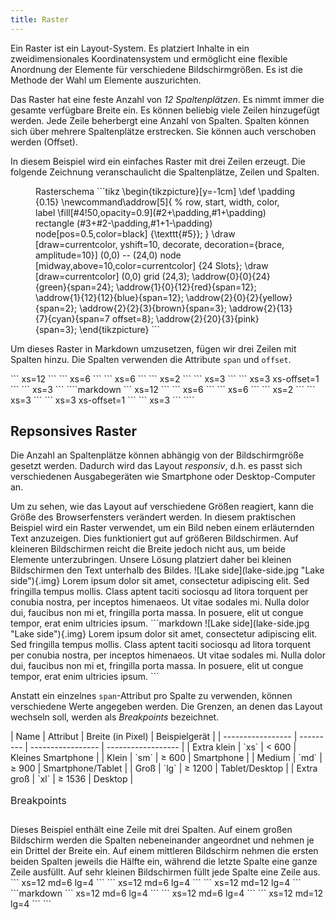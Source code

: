 ```yaml
---
title: Raster
---
```


Ein Raster ist ein Layout-System. Es platziert Inhalte in ein zweidimensionales
Koordinatensystem und ermöglicht eine flexible Anordnung der Elemente für
verschiedene Bildschirmgrößen. Es ist die Methode der Wahl um Elemente
auszurichten.

Das Raster hat eine feste Anzahl von *12 Spaltenplätzen*. Es nimmt immer die
gesamte verfügbare Breite ein. Es können beliebig viele Zeilen hinzugefügt
werden. Jede Zeile beherbergt eine Anzahl von Spalten. Spalten können sich über
mehrere Spaltenplätze erstrecken. Sie können auch verschoben werden (Offset).

<Example>
  In diesem Beispiel wird ein einfaches Raster mit drei Zeilen erzeugt. Die
  folgende Zeichnung veranschaulicht die Spaltenplätze, Zeilen und Spalten.

  <Figure>
    <Caption>Rasterschema</Caption>
    ```tikz
    \begin{tikzpicture}[y=-1cm]
      \def \padding {0.15}
      \newcommand\addrow[5]{ % row, start, width, color, label
        \fill[#4!50,opacity=0.9](#2+\padding,#1+\padding)
          rectangle (#3+#2-\padding,#1+1-\padding)
          node[pos=0.5,color=black] {\texttt{#5}};
      }
      \draw [draw=currentcolor, yshift=10, decorate, decoration={brace, amplitude=10}]
        (0,0) -- (24,0) node [midway,above=10,color=currentcolor] {24 Slots};
      \draw [draw=currentcolor] (0,0) grid (24,3);
      \addrow{0}{0}{24}{green}{span=24};
      \addrow{1}{0}{12}{red}{span=12};
      \addrow{1}{12}{12}{blue}{span=12};
      \addrow{2}{0}{2}{yellow}{span=2};
      \addrow{2}{2}{3}{brown}{span=3};
      \addrow{2}{13}{7}{cyan}{span=7 offset=8};
      \addrow{2}{20}{3}{pink}{span=3};
    \end{tikzpicture}
    ```
  </Figure>

  Um dieses Raster in Markdown umzusetzen, fügen wir drei Zeilen mit Spalten
  hinzu. Die Spalten verwenden die Attribute `span` und `offset`.

  <Tabs>
    <TabItem label="Ergebnis">
      <Grid>
        <GridItem xs="12">
          ```
          xs=12
          ```
        </GridItem>
        <GridItem xs="6">
          ```
          xs=6
          ```
        </GridItem>
        <GridItem xs="6">
          ```
          xs=6
          ```
        </GridItem>
        <GridItem xs="2">
          ```
          xs=2
          ```
        </GridItem>
        <GridItem xs="3">
          ```
          xs=3
          ```
        </GridItem>
        <GridItem xs="3" xs-offset="1">
          ```
          xs=3 xs-offset=1
          ```
        </GridItem>
        <GridItem xs="3">
          ```
          xs=3
          ```
        </GridItem>
      </Grid>
    </TabItem>
    <TabItem label="Markdown">
      ````markdown
      <Grid>
        <GridItem xs="12">
          ```
          xs=12
          ```
        </GridItem>
        <GridItem xs="6">
          ```
          xs=6
          ```
        </GridItem>
        <GridItem xs="6">
          ```
          xs=6
          ```
        </GridItem>
        <GridItem xs="2">
          ```
          xs=2
          ```
        </GridItem>
        <GridItem xs="3">
          ```
          xs=3
          ```
        </GridItem>
        <GridItem xs="3" xs-offset="1">
          ```
          xs=3 xs-offset=1
          ```
        </GridItem>
        <GridItem xs="3">
          ```
          xs=3
          ```
        </GridItem>
      </Grid>
      ````
    </TabItem>
  </Tabs>
</Example>

## Repsonsives Raster

Die Anzahl an Spaltenplätze können abhängig von der Bildschirmgröße gesetzt
werden. Dadurch wird das Layout *responsiv*, d.h. es passt sich verschiedenen
Ausgabegeräten wie Smartphone oder Desktop-Computer an.

<Info>
  Um zu sehen, wie das Layout auf verschiedene Größen reagiert, kann die Größe des
  Browserfensters verändert werden.
</Info>

<Example>
  In diesem praktischen Beispiel wird ein Raster verwendet, um ein Bild
  neben einem erläuternden Text anzuzeigen. Dies funktioniert gut auf größeren
  Bildschirmen. Auf kleineren Bildschirmen reicht die Breite jedoch nicht aus, um
  beide Elemente unterzubringen. Unsere Lösung platziert daher bei kleinen
  Bildschirmen den Text unterhalb des Bildes.

  <Tabs>
    <TabItem labels="Ergebnis">
      <Grid>
        <GridItem xs="12" md="8">
          ![Lake side](lake-side.jpg "Lake side"){.img}
        </GridItem>
        <GridItem xs="12" md="4">
          Lorem ipsum dolor sit amet, consectetur adipiscing elit. Sed fringilla tempus
          mollis. Class aptent taciti sociosqu ad litora torquent per conubia nostra, per
          inceptos himenaeos. Ut vitae sodales mi. Nulla dolor dui, faucibus non mi et,
          fringilla porta massa. In posuere, elit ut congue tempor, erat enim ultricies
          ipsum.
        </GridItem>
      </Grid>
    </TabItem>
    <TabItem labels="Markdown">
      ```markdown
      <Grid>
        <GridItem xs="12" md="8">
          ![Lake side](lake-side.jpg "Lake side"){.img}
        </GridItem>
        <GridItem xs="12" md="4">
          Lorem ipsum dolor sit amet, consectetur adipiscing elit. Sed fringilla tempus
          mollis. Class aptent taciti sociosqu ad litora torquent per conubia nostra, per
          inceptos himenaeos. Ut vitae sodales mi. Nulla dolor dui, faucibus non mi et,
          fringilla porta massa. In posuere, elit ut congue tempor, erat enim ultricies
          ipsum.
        </GridItem>
      </Grid>
      ```
    </TabItem>
  </Tabs>
</Example>

Anstatt ein einzelnes `span`-Attribut pro Spalte zu verwenden, können
verschiedene Werte angegeben werden. Die Grenzen, an denen das Layout wechseln
soll, werden als *Breakpoints* bezeichnet.

<Table>
  <Caption>Breakpoints</Caption>
  | Name              | Attribut  | Breite (in Pixel) | Beispielgerät      |
  | ----------------- | --------- | ----------------- | ------------------ |
  | Extra klein       | `xs`      | < 600             | Kleines Smartphone |
  | Klein             | `sm`      | ≥ 600             | Smartphone         |
  | Medium            | `md`      | ≥ 900             | Smartphone/Tablet  |
  | Groß              | `lg`      | ≥ 1200            | Tablet/Desktop     |
  | Extra groß        | `xl`      | ≥ 1536            | Desktop            |
</Table>

<Example>
  Dieses Beispiel enthält eine Zeile mit drei Spalten. Auf einem großen Bildschirm
  werden die Spalten nebeneinander angeordnet und nehmen je ein Drittel der Breite
  ein. Auf einem mittleren Bildschirm nehmen die ersten beiden Spalten jeweils die
  Hälfte ein, während die letzte Spalte eine ganze Zeile ausfüllt. Auf sehr
  kleinen Bildschirmen füllt jede Spalte eine Zeile aus.

  <Tabs>
    <TabItem label="Ergebnis">
      <Grid>
        <GridItem xs="12" md="6" lg="4">
        ```
        xs=12 md=6 lg=4
        ```
        </GridItem>
        <GridItem xs="12" md="6" lg="4">
        ```
        xs=12 md=6 lg=4
        ```
        </GridItem>
        <GridItem xs="12" md="12" lg="4">
        ```
        xs=12 md=12 lg=4
        ```
        </GridItem>
      </Grid>
    </TabItem>
    <TabItem label="Markdown">
      ```markdown
      <Grid>
        <GridItem xs="12" md="6" lg="4">
        ```
        xs=12 md=6 lg=4
        ```
        </GridItem>
        <GridItem xs="12" md="6" lg="4">
        ```
        xs=12 md=6 lg=4
        ```
        </GridItem>
        <GridItem xs="12" md="12" lg="4">
        ```
        xs=12 md=12 lg=4
        ```
        </GridItem>
      </Grid>
      ```
    </TabItem>
  </Tabs>
</Example>
